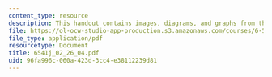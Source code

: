 ```yaml
---
content_type: resource
description: This handout contains images, diagrams, and graphs from the course textbook.
file: https://ol-ocw-studio-app-production.s3.amazonaws.com/courses/6-541j-speech-communication-spring-2004/96fa996c060a423d3cc4e38112239d81_6541j_02_26_04.pdf
file_type: application/pdf
resourcetype: Document
title: 6541j_02_26_04.pdf
uid: 96fa996c-060a-423d-3cc4-e38112239d81
---
```

